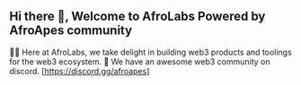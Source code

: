 ## Hi there 👋, Welcome to AfroLabs Powered by AfroApes community



🙋‍♀️ Here at AfroLabs, we take delight in building web3 products and toolings for the web3 ecosystem.
🌈 We have an awesome web3 community on discord. [https://discord.gg/afroapes]
